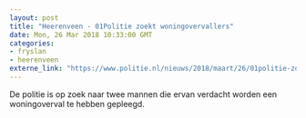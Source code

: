 ```yaml
---
layout: post
title: "Heerenveen - 01Politie zoekt woningovervallers"
date: Mon, 26 Mar 2018 10:33:00 GMT
categories: 
- fryslan 
- heerenveen 
externe_link: "https://www.politie.nl/nieuws/2018/maart/26/01politie-zoekt-woningovervallers.html"
---
```


De politie is op zoek naar twee mannen die ervan verdacht worden een woningoverval te hebben gepleegd.
